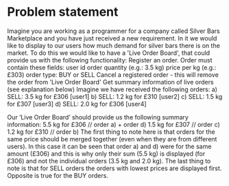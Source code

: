 # Problem statement

Imagine you are working as a programmer for a company called Silver Bars Marketplace and you have just received a new requirement. In it we would like to display to our users how much demand for silver bars there is on the market. To do this we would like to have a 'Live Order Board', that could provide us with the following functionality: 
Register an order. 
  Order must contain these fields: 
    user id 
    order quantity (e.g.: 3.5 kg) 
    price per kg (e.g.: £303) 
    order type: BUY or SELL 
Cancel a registered order - this will remove the order from 'Live Order Board' 
Get summary information of live orders (see explanation below) 
    Imagine we have received the following orders: 
    a) SELL: 3.5 kg for £306 [user1] 
    b) SELL: 1.2 kg for £310 [user2] 
    c) SELL: 1.5 kg for £307 [user3] 
    d) SELL: 2.0 kg for £306 [user4] 
      
  Our ‘Live Order Board’ should provide us the following summary information: 
  5.5 kg for £306 // order a) + order d) 
  1.5 kg for £307 // order c) 
  1.2 kg for £310 // order b) 
  The first thing to note here is that orders for the same price should be merged together (even when they are from different users). In this case it can be seen that order a) and d) were for the same amount (£306) and this is why only their sum (5.5 kg) is displayed (for £306) and not the individual orders (3.5 kg and 2.0 kg). 
  The last thing to note is that for SELL orders the orders with lowest prices are displayed first. Opposite is true for the BUY orders.
